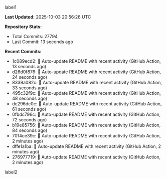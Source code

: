 
label1 
<!-- ACTIVITY_START -->
**Last Updated:** 2025-10-03 20:56:26 UTC

**Repository Stats:**
- Total Commits: 27794
- Last Commit: 13 seconds ago

**Recent Commits:**
- 1c089ecd2: 🤖 Auto-update README with recent activity (GitHub Action, 13 seconds ago)
- d26d0f876: 🤖 Auto-update README with recent activity (GitHub Action, 24 seconds ago)
- 8339a082c: 🤖 Auto-update README with recent activity (GitHub Action, 33 seconds ago)
- 495c32f9c: 🤖 Auto-update README with recent activity (GitHub Action, 48 seconds ago)
- dc296dc0c: 🤖 Auto-update README with recent activity (GitHub Action, 61 seconds ago)
- 0fbdc796c: 🤖 Auto-update README with recent activity (GitHub Action, 72 seconds ago)
- b19e85756: 🤖 Auto-update README with recent activity (GitHub Action, 84 seconds ago)
- 7014ce39c: 🤖 Auto-update README with recent activity (GitHub Action, 2 minutes ago)
- dffe1a1ba: 🤖 Auto-update README with recent activity (GitHub Action, 2 minutes ago)
- 276977719: 🤖 Auto-update README with recent activity (GitHub Action, 2 minutes ago)
<!-- ACTIVITY_END -->

label2
